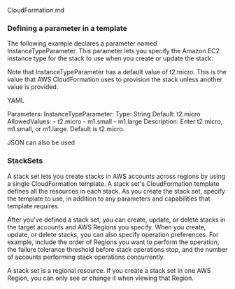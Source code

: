 CloudFormation.md 



### Defining a parameter in a template
The following example declares a parameter named InstanceTypeParameter. This parameter lets you specify the Amazon EC2 instance type for the stack to use when you create or update the stack.

Note that InstanceTypeParameter has a default value of t2.micro. This is the value that AWS CloudFormation uses to provision the stack unless another value is provided.


YAML

Parameters:
  InstanceTypeParameter:
    Type: String
    Default: t2.micro
    AllowedValues:
      - t2.micro
      - m1.small
      - m1.large
    Description: Enter t2.micro, m1.small, or m1.large. Default is t2.micro.


JSON can also be used


### StackSets
A stack set lets you create stacks in AWS accounts across regions by using a single CloudFormation template. A stack set's CloudFormation template defines all the resources in each stack. As you create the stack set, specify the template to use, in addition to any parameters and capabilities that template requires.

After you've defined a stack set, you can create, update, or delete stacks in the target accounts and AWS Regions you specify. When you create, update, or delete stacks, you can also specify operation preferences. For example, include the order of Regions you want to perform the operation, the failure tolerance threshold before stack operations stop, and the number of accounts performing stack operations concurrently.

A stack set is a regional resource. If you create a stack set in one AWS Region, you can only see or change it when viewing that Region.


